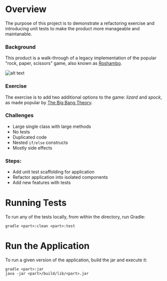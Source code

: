 
# Overview
The purpose of this project is to demonstrate a refactoring exercise and introducing unit tests to make the product more manageable and maintanable. 

### Background
This product is a walk-through of a legacy implementation of the popular "rock, paper, scissors" game, also known as [Roshambo](https://en.wikipedia.org/wiki/Rochambeau).

![alt text][logo]

### Exercise
The exercise is to add two additional options to the game: *lizard* and *spock*, as made popular by [The Big Bang Theory](http://bigbangtheory.wikia.com/wiki/Rock_Paper_Scissors_Lizard_Spock).

### Challenges
  - Large single class with large methods
  - No tests
  - Duplicated code
  - Nested `if/else` constructs
  - Mostly side effects

### Steps:
  - Add unit test scaffolding for application
  - Refactor application into isolated components
  - Add new features with tests

# Running Tests
To run any of the tests locally, from within the directory, run Gradle:
```
gradle <part>:clean <part>:test
```

# Run the Application
To run a given version of the application, build the jar and execute it:

```
gradle <part>:jar
java -jar <part>/build/lib/<part>.jar
```

[logo]: https://upload.wikimedia.org/wikipedia/commons/thumb/b/bd/Pierre_ciseaux_feuille_l%C3%A9zard_spock.svg/768px-Pierre_ciseaux_feuille_l%C3%A9zard_spock.svg.png